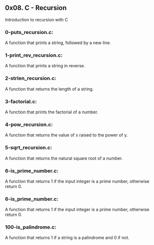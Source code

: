 ## 0x08. C - Recursion
Introduction to recursion with C

### 0-puts\_recursion.c:
A function that prints a string, followed by a new line.

### 1-print\_rev\_recursion.c:
A function that prints a string in reverse.

### 2-strlen\_recursion.c:
A function that returns the length of a string.

### 3-factorial.c:
A function that prints the factorial of a number.

### 4-pow\_recursion.c:
A function that returns the value of x raised to the power of y.

### 5-sqrt\_recursion.c:
A function that returns the natural square root of a number.

### 6-is\_prime\_number.c:
A function that returns 1 if the input integer is a prime number, otherwise return 0.

### 6-is\_prime\_number.c:
A function that returns 1 if the input integer is a prime number, otherwise return 0.

### 100-is\_palindrome.c:
A function that returns 1 if a string is a palindrome and 0 if not.
